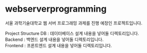 # webserverprogramming

서울 과학기술대학교 웹 서버 프로그래밍 과제를 진행 예정인 프로젝트입니다.

Project Structure
DB : 데이터베이스 설계 내용을 넣어둘 디렉토리입니다.<br/>
Backend : 백엔드 설계 내용을 넣어둘 디렉토리입니다.<br/>
Frontend : 프론트엔드 설계 내용을 넣어둘 디렉토리입니다.<br/>
